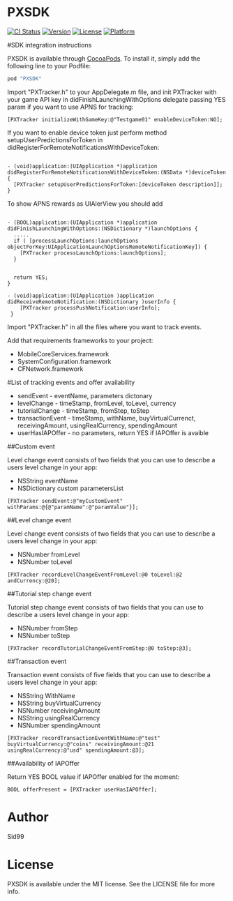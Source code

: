 # PXSDK

[![CI Status](http://img.shields.io/travis/agilie/PXSDK.svg?style=flat)](https://travis-ci.org/agilie/PXSDK)
[![Version](https://img.shields.io/cocoapods/v/PXSDK.svg?style=flat)](http://cocoapods.org/pods/PXSDK)
[![License](https://img.shields.io/cocoapods/l/PXSDK.svg?style=flat)](http://cocoapods.org/pods/PXSDK)
[![Platform](https://img.shields.io/cocoapods/p/PXSDK.svg?style=flat)](http://cocoapods.org/pods/PXSDK)

#SDK integration instructions

PXSDK is available through [CocoaPods](http://cocoapods.org). To install
it, simply add the following line to your Podfile:

```ruby
pod "PXSDK"
```

Import "PXTracker.h" to your AppDelegate.m file, and init PXTracker with your game API key in didFinishLaunchingWithOptions delegate passing YES param if you want to use APNS for tracking:
```obj-c
[PXTracker initializeWithGameKey:@"Testgame01" enableDeviceToken:NO];
```

If you want to enable device token just perform method setupUserPredictionsForToken in didRegisterForRemoteNotificationsWithDeviceToken:

```obj-c

- (void)application:(UIApplication *)application didRegisterForRemoteNotificationsWithDeviceToken:(NSData *)deviceToken {
  [PXTracker setupUserPredictionsForToken:[deviceToken description]];
}
```
To show APNS rewards as UIAlerView you should add

```obj-c
 
- (BOOL)application:(UIApplication *)application didFinishLaunchingWithOptions:(NSDictionary *)launchOptions {
  .....
  if ( [processLaunchOptions:launchOptions objectForKey:UIApplicationLaunchOptionsRemoteNotificationKey]) {
    [PXTracker processLaunchOptions:launchOptions];
  }
  
  
  return YES;
}
 
- (void)application:(UIApplication )application didReceiveRemoteNotification:(NSDictionary )userInfo {
    [PXTracker processPushNotification:userInfo];
 }
```

Import "PXTracker.h" in all the files where you want to track events.

Add that requirements frameworks to your project:
  * MobileCoreServices.framework
  * SystemConfiguration.framework
  * CFNetwork.framework

#List of tracking events and offer availability
  * sendEvent         - eventName, parameters dictonary
  * levelChange       - timeStamp, fromLevel, toLevel, currency
  * tutorialChange    - timeStamp, fromStep, toStep
  * transactionEvent  - timeStamp, withName, buyVirtualCurrenct, receivingAmount, usingRealCurrency, spendingAmount
  * userHasIAPOffer  - no parameters, return YES if IAPOffer is avaible

##Custom event

Level change event consists of two fields that you can use to describe a users level change in your app:
* NSString eventName
* NSDictionary custom parametersList

```obj-c
[PXTracker sendEvent:@"myCustomEvent" withParams:@{@"paramName":@"paramValue"}];
```

##Level change event

Level change event consists of two fields that you can use to describe a users level change in your app:
* NSNumber fromLevel
* NSNumber toLevel

```obj-c
[PXTracker recordLevelChangeEventFromLevel:@0 toLevel:@2 andCurrency:@20];
```
 
##Tutorial step change event

Tutorial step change event consists of two fields that you can use to describe a users level change in your app:
* NSNumber fromStep
* NSNumber toStep

```obj-c
[PXTracker recordTutorialChangeEventFromStep:@0 toStep:@3];
```     

##Transaction event

Transaction event consists of five fields that you can use to describe a users level change in your app:
* NSString WithName
* NSString buyVirtualCurrency
* NSNumber receivingAmount
* NSString usingRealCurrency
* NSNumber spendingAmount

```obj-c
[PXTracker recordTransactionEventWithName:@"test" buyVirtualCurrency:@"coins" receivingAmount:@21 usingRealCurrency:@"usd" spendingAmount:@3];
```

##Availability of IAPOffer 

Return  YES BOOL value if IAPOffer enabled for the moment:

```obj-c
BOOL offerPresent = [PXTracker userHasIAPOffer];
```   

# Author

Sid99

# License

PXSDK is available under the MIT license. See the LICENSE file for more info.
